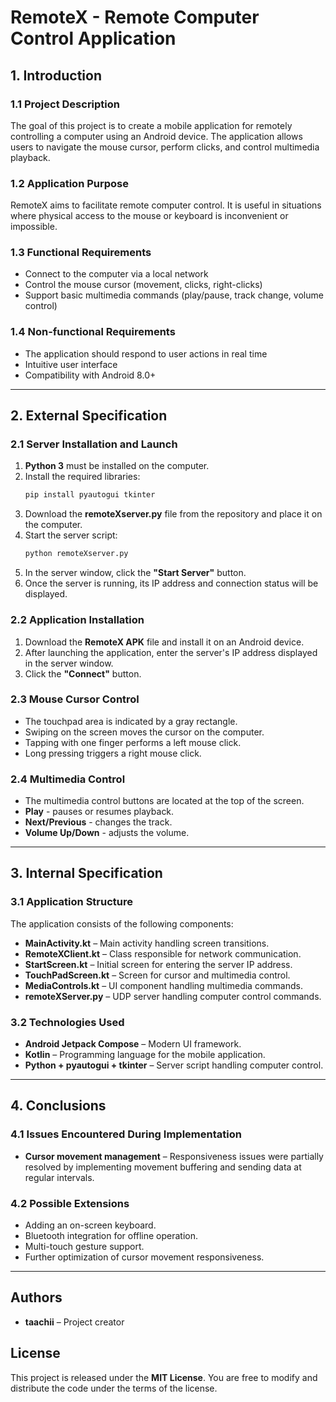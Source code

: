 # RemoteX - Remote Computer Control Application

## 1. Introduction
### 1.1 Project Description
The goal of this project is to create a mobile application for remotely controlling a computer using an Android device. The application allows users to navigate the mouse cursor, perform clicks, and control multimedia playback.

### 1.2 Application Purpose
RemoteX aims to facilitate remote computer control. It is useful in situations where physical access to the mouse or keyboard is inconvenient or impossible.

### 1.3 Functional Requirements
- Connect to the computer via a local network
- Control the mouse cursor (movement, clicks, right-clicks)
- Support basic multimedia commands (play/pause, track change, volume control)

### 1.4 Non-functional Requirements
- The application should respond to user actions in real time
- Intuitive user interface
- Compatibility with Android 8.0+

---

## 2. External Specification
### 2.1 Server Installation and Launch
1. **Python 3** must be installed on the computer.
2. Install the required libraries:
   ```sh
   pip install pyautogui tkinter
   ```
3. Download the **remoteXserver.py** file from the repository and place it on the computer.
4. Start the server script:
   ```sh
   python remoteXserver.py
   ```
5. In the server window, click the **"Start Server"** button.
6. Once the server is running, its IP address and connection status will be displayed.

### 2.2 Application Installation
1. Download the **RemoteX APK** file and install it on an Android device.
2. After launching the application, enter the server's IP address displayed in the server window.
3. Click the **"Connect"** button.

### 2.3 Mouse Cursor Control
- The touchpad area is indicated by a gray rectangle.
- Swiping on the screen moves the cursor on the computer.
- Tapping with one finger performs a left mouse click.
- Long pressing triggers a right mouse click.

### 2.4 Multimedia Control
- The multimedia control buttons are located at the top of the screen.
- **Play** - pauses or resumes playback.
- **Next/Previous** - changes the track.
- **Volume Up/Down** - adjusts the volume.

---

## 3. Internal Specification
### 3.1 Application Structure
The application consists of the following components:
- **MainActivity.kt** – Main activity handling screen transitions.
- **RemoteXClient.kt** – Class responsible for network communication.
- **StartScreen.kt** – Initial screen for entering the server IP address.
- **TouchPadScreen.kt** – Screen for cursor and multimedia control.
- **MediaControls.kt** – UI component handling multimedia commands.
- **remoteXServer.py** – UDP server handling computer control commands.

### 3.2 Technologies Used
- **Android Jetpack Compose** – Modern UI framework.
- **Kotlin** – Programming language for the mobile application.
- **Python + pyautogui + tkinter** – Server script handling computer control.

---

## 4. Conclusions
### 4.1 Issues Encountered During Implementation
- **Cursor movement management** – Responsiveness issues were partially resolved by implementing movement buffering and sending data at regular intervals.

### 4.2 Possible Extensions
- Adding an on-screen keyboard.
- Bluetooth integration for offline operation.
- Multi-touch gesture support.
- Further optimization of cursor movement responsiveness.

---

## Authors
- **taachii** – Project creator

## License
This project is released under the **MIT License**. You are free to modify and distribute the code under the terms of the license.
